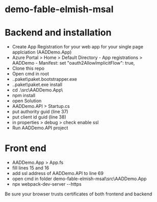 # demo-fable-elmish-msal

# Backend and installation
- Create App Registration for your web app for your single page applciation (AADDemo.App)
- Azure Portal > Home > Default Directory - App registrations > AADDemo - Manifest: set "oauth2AllowImplicitFlow": true,
- Clone this repo
- Open cmd in root
- .\.paket\paket.bootstrapper.exe
- .\.paket\paket.exe install
- cd .\src\AADDemo.App\
- npm install
- open Solution
- AADDemo.API > Startup.cs
- put authority guid (line 37)
- put client id guid (line 38)
- in properties > debug > check enable ssl
- Run AADDemo.API project

# Front end
- AADDemo.App > App.fs
- fill lines 15 and 16
- add ssl address of AADDemo.API to line 69
- open cmd in folder demo-fable-elmish-msal\src\AADDemo.App 
- npx webpack-dev-server --https

Be sure your browser trusts certificates of both frontend and backend
